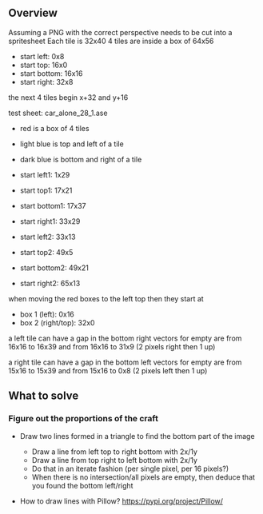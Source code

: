 ## Overview

Assuming a PNG with the correct perspective needs to be cut into a spritesheet
Each tile is 32x40
4 tiles are inside a box of 64x56
- start left: 0x8
- start top: 16x0
- start bottom: 16x16
- start right: 32x8

the next 4 tiles begin x+32 and y+16

test sheet: car_alone_28_1.ase
- red is a box of 4 tiles
- light blue is top and left of a tile
- dark blue is bottom and right of a tile


- start left1: 1x29
- start top1: 17x21
- start bottom1: 17x37
- start right1: 33x29

- start left2: 33x13
- start top2: 49x5
- start bottom2: 49x21
- start right2: 65x13

when moving the red boxes to the left top
then they start at
- box 1 (left): 0x16
- box 2 (right/top): 32x0

a left tile can have a gap in the bottom right
vectors for empty are
from 16x16 to 16x39 and
from 16x16 to 31x9 (2 pixels right then 1 up)

a right tile can have a gap in the bottom left
vectors for empty are
from 15x16 to 15x39 and
from 15x16 to 0x8 (2 pixels left then 1 up)

## What to solve

### Figure out the proportions of the craft

- Draw two lines formed in a triangle to find the bottom part of the image
    - Draw a line from left top to right bottom with 2x/1y
    - Draw a line from top right to left bottom with 2x/1y
    - Do that in an iterate fashion (per single pixel, per 16 pixels?)
    - When there is no intersection/all pixels are empty, then deduce that you found the bottom left/right

- How to draw lines with Pillow? https://pypi.org/project/Pillow/